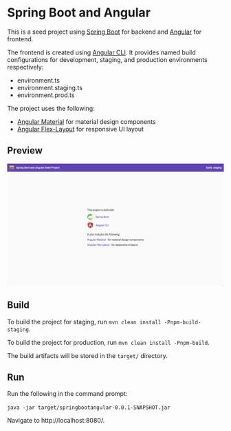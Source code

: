 # Spring Boot and Angular

This is a seed project using <a href="https://start.spring.io" target="_blank">Spring Boot</a> for backend and <a href="https://angular.io" target="_blank">Angular</a> for frontend.

The frontend is created using <a href="https://cli.angular.io" target="_blank">Angular CLI</a>.  It provides named build configurations for development, staging,
and production environments respectively:

- environment.ts
- environment.staging.ts
- environment.prod.ts

The project uses the following:

- <a href="https://material.angular.io" target="_blank">Angular Material</a> for material design components
- <a href="https://github.com/angular/flex-layout" target="_blank">Angular Flex-Layout</a> for responsive UI layout

## Preview
![Spring Boot and Angular Preview](ui/src/assets/preview.png)

## Build

To build the project for staging, run `mvn clean install -Pnpm-build-staging`.

To build the project for production, run `mvn clean install -Pnpm-build`.

The build artifacts will be stored in the `target/` directory.

## Run

Run the following in the command prompt:

`java -jar target/springbootangular-0.0.1-SNAPSHOT.jar`

Navigate to http://localhost:8080/.